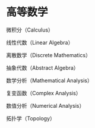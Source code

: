 # 高等数学

微积分（Calculus）

线性代数（Linear Algebra）

离散数学（Discrete Mathematics）

抽象代数（Abstract Algebra）

数学分析（Mathematical Analysis）

复变函数（Complex Analysis）

数值分析（Numerical Analysis）

拓扑学（Topology）
